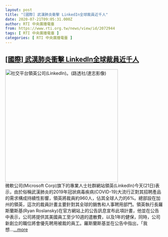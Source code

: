 ```yaml
---
layout: post
title: "[國際] 武漢肺炎衝擊 LinkedIn全球裁員近千人"
date: 2020-07-21T09:05:31.000Z
author: RTI 中央廣播電臺
from: https://www.rti.org.tw/news/view/id/2072944
tags: [ RTI 中央廣播電臺 ]
categories: [ RTI 中央廣播電臺 ]
---
```

<!--1595322331000-->
[[國際] 武漢肺炎衝擊 LinkedIn全球裁員近千人](https://www.rti.org.tw/news/view/id/2072944)
------

<div>
<img src="https://static.rti.org.tw/assets/thumbnails/2019/12/19/a68cee64fc138af4be7b0fc2a18f47ac.jpg" width="360" alt="社交平台領英公司(LinkedIn)。(路透社/達志影像)" title="社交平台領英公司(LinkedIn)。(路透社/達志影像)"><br>微軟公司(Microsoft Corp)旗下的專業人士社群網站領英(LinkedIn)今天(21日)表示，由於俗稱武漢肺炎的2019年冠狀病毒疾病(COVID-19)大流行正對其招聘產品的需求構成持續性影響，領英將裁員約960人，佔其全球人力的6%。總部設在加州的領英，這次的裁員計畫主要針對其全球的銷售和人事聘用部門。領英執行長羅斯蘭斯基(Ryan Roslansky)在官方網站上的公告訊息宣布此項計畫，他並在公告中表示，公司將提供其美國員工至少10週的遣散費，以及1年的健保，同時，公司新創立的職位將會優先聘用被裁的員工。羅斯蘭斯基並在公告中指出，「我想...<a target="_blank" href="https://www.rti.org.tw/news/view/id/2072944">...more</a>
</div>
